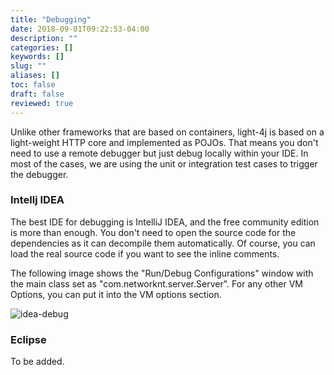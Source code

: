 ```yaml
---
title: "Debugging"
date: 2018-09-01T09:22:53-04:00
description: ""
categories: []
keywords: []
slug: ""
aliases: []
toc: false
draft: false
reviewed: true
---
```


Unlike other frameworks that are based on containers, light-4j is based on a light-weight HTTP core and implemented as POJOs. That means you don't need to use a remote debugger but just debug locally within your IDE. In most of the cases, we are using the unit or integration test cases to trigger the debugger. 

### Intellj IDEA

The best IDE for debugging is IntelliJ IDEA, and the free community edition is more than enough. You don't need to open the source code for the dependencies as it can decompile them automatically. Of course, you can load the real source code if you want to see the inline comments. 

The following image shows the "Run/Debug Configurations" window with the main class set as "com.networknt.server.Server". For any other VM Options, you can put it into the VM options section. 

![idea-debug](/images/idea-debug.png)

### Eclipse

To be added.
